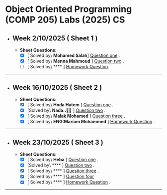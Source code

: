 # Object Oriented Programming (COMP 205) Labs (2025) CS
- ## Week 2/10/2025 ( Sheet 1 ) 
   
  - **Sheet Questions:**
	   - [x] [ Solved by\ **Mohamed Salah**] [Question one](https://github.com/Nesreen-ahmed/ASU_SCI_COMP205_CS_2025/blob/d6a95770db80c42e30055dd8b770215fcb3b5e99/Sheet%201/Question%201) .
	   - [x] [ Solved by\ **Menna Mahmoud** ] [Question two](https://github.com/Nesreen-ahmed/ASU_SCI_COMP205_CS_2025/blob/eedc80413863c9463bda42f5f54f126865b12eaf/Sheet%201/Question%202) .
	   - [ ] [ Solved by\ **** ] [Homework Question]().

---


- ## Week 16/10/2025 ( Sheet 2 ) 
   
  - **Sheet Questions:**
	   - [x] [ Solved by\ **Hoda Hatem** ] [Question one](https://github.com/Nesreen-ahmed/ASU_SCI_COMP205_CS_2025/blob/229ea25189b423d06db5dbd777fe1bb1dff3176d/Sheet%202/Question%201) .
	   - [x] [Solved by\ **Nada..🤍💫** ] [Question two](https://github.com/Nesreen-ahmed/ASU_SCI_COMP205_CS_2025/blob/b1b496c9d32822593200cc35a4f77131868eef5d/Sheet%202/Question%202.md) .
	   - [x] [ Solved by\ **Malak Mohamed** ] [Question three](https://github.com/Nesreen-ahmed/ASU_SCI_COMP205_CS_2025/blob/f9601707ae169313c671b255eaae2c4671c82db2/Sheet%202/Question%203) .
	   - [x] [ Solved by\ **ENG:Mariam Mohammed** ] [Homework Question](https://github.com/Nesreen-ahmed/ASU_SCI_COMP205_CS_2025/blob/b943c73d2b2d7bc71bd1eaa10fe1a33ec7243bd5/Sheet%202/HomeWork.md) .

---

- ## Week 23/10/2025 ( Sheet 3 ) 
   
  - **Sheet Questions:**
	   - [x] [ Solved by\ **Heba** ] [Question one](https://github.com/Nesreen-ahmed/ASU_SCI_COMP205_CS_2025/blob/27e572e551b15346eee554b4f3fe4878ebd39d47/Sheet%203/Question%201) .
	   - [x] [Solved by\ **** ] [Question two]() .
	   - [x] [ Solved by\ **** ] [Question three]() .
       - [x] [ Solved by\ **** ] [Question four]()
	   - [x] [ Solved by\ **** ] [Homework Question]() .

---
